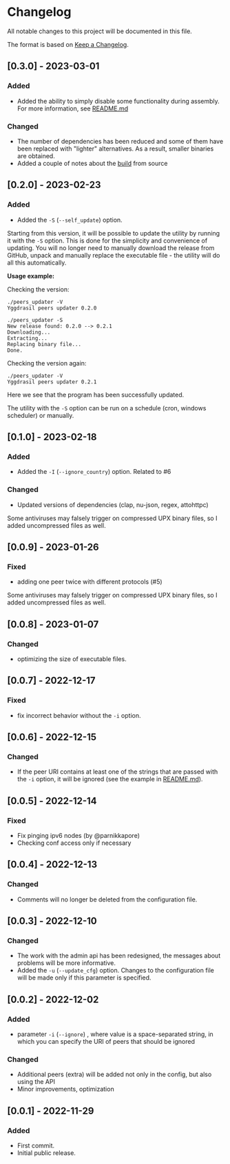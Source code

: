 # Changelog

All notable changes to this project will be documented in this file.

The format is based on [Keep a Changelog](http://keepachangelog.com/en/1.0.0/).
<!-- and this project adheres to [Semantic Versioning](http://semver.org/spec/v2.0.0.html).-->

<!-- Use this as a template
## [X.Y.Z] - YYYY-MM-DD
### Added
- for new features.

### Changed
- for changes in existing functionality.

### Deprecated
- for soon-to-be removed features.

### Removed
- for now removed features.

### Fixed
- for any bug fixes.

### Security
- in case of vulnerabilities.
-->

## [0.3.0] - 2023-03-01

### Added

- Added the ability to simply disable some functionality during assembly. For more information, see [README.md](README.md#build-from-source) 

### Changed

- The number of dependencies has been reduced and some of them have been replaced with "lighter" alternatives. As a result, smaller binaries are obtained.
- Added a couple of notes about the [build](README.md#build-from-source) from source

## [0.2.0] - 2023-02-23

### Added

- Added the `-S` (`--self_update`) option. 

Starting from this version, it will be possible to update the utility by running it with the `-S` option. This is done for the simplicity and convenience of updating. You will no longer need to manually download the release from GitHub, unpack and manually replace the executable file - the utility will do all this automatically.

**Usage example:**

Checking the version:
```
./peers_updater -V
Yggdrasil peers updater 0.2.0
```
```
./peers_updater -S
New release found: 0.2.0 --> 0.2.1
Downloading...
Extracting...
Replacing binary file...
Done.
```
Checking the version again:
```
./peers_updater -V
Yggdrasil peers updater 0.2.1
```
Here we see that the program has been successfully updated.

The utility with the `-S` option can be run on a schedule (cron, windows scheduler) or manually.

## [0.1.0] - 2023-02-18

### Added

- Added the `-I` (`--ignore_country`) option. Related to #6

### Changed

- Updated versions of dependencies (clap, nu-json, regex, attohttpc)

Some antiviruses may falsely trigger on compressed UPX binary files, so I added uncompressed files as well.

## [0.0.9] - 2023-01-26

### Fixed

- adding one peer twice with different protocols (#5)

Some antiviruses may falsely trigger on compressed UPX binary files, so I added uncompressed files as well.

## [0.0.8] - 2023-01-07

### Changed

- optimizing the size of executable files.

## [0.0.7] - 2022-12-17

### Fixed

- fix incorrect behavior without the `-i` option.

## [0.0.6] - 2022-12-15

### Changed

- If the peer URI contains at least one of the strings that are passed with the `-i` option, it will be ignored (see the example in [README.md](README.md)).

## [0.0.5] - 2022-12-14

### Fixed

- Fix pinging ipv6 nodes (by @parnikkapore)
- Checking conf access only if necessary

## [0.0.4] - 2022-12-13

### Changed

- Comments will no longer be deleted from the configuration file.

## [0.0.3] - 2022-12-10

### Changed

- The work with the admin api has been redesigned, the messages about problems will be more informative.
- Added the `-u` (`--update_cfg`) option. Changes to the configuration file will be made only if this parameter is specified.

## [0.0.2] - 2022-12-02

### Added

- parameter `-i` (`--ignore`) , where value is a space-separated string, in which you can specify the URI of peers that should be ignored

### Changed

- Additional peers (extra) will be added not only in the config, but also using the API
- Minor improvements, optimization

## [0.0.1] - 2022-11-29

### Added

- First commit.
- Initial public release.
